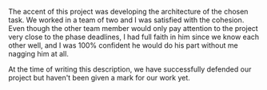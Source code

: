 The accent of this project was developing the architecture of the chosen task. We worked in a team of two and I was satisfied with the cohesion. Even though the other team member would only pay attention to the project very close to the phase deadlines, I had full faith in him since we know each other well, and I was 100% confident he would do his part without me nagging him at all.

At the time of writing this description, we have successfully defended our project but haven't been given a mark for our work yet.
